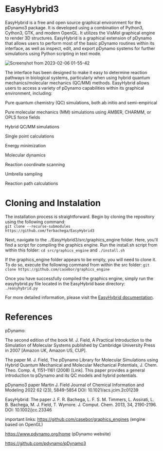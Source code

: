 # EasyHybrid3
EasyHybrid is a free and open source graphical environment for the pDynamo3 package. It is developed using a combination of Python3, Cython3, GTK, and modern OpenGL. It utilizes the VisMol graphical engine to render 3D structures. EasyHybrid is a graphical extension of pDynamo that allows users to perform most of the basic pDynamo routines within its interface, as well as inspect, edit, and export pDynamo systems for further simulations using Python scripting in text mode.

![Screenshot from 2023-02-06 01-55-42](https://user-images.githubusercontent.com/8658227/216887855-fb1534cf-338d-4a41-8219-5cc47acca5af.png)

The interface has been designed to make it easy to determine reaction pathways in biological systems, particularly when using hybrid quantum mechanics/molecular mechanics (QC/MM) methods. EasyHybrid allows users to access a variety of pDynamo capabilities within its graphical environment, including:

Pure quantum chemistry (QC) simulations, both ab initio and semi-empirical

Pure molecular mechanics (MM) simulations using AMBER, CHARMM, or OPLS force fields

Hybrid QC/MM simulations

Single point calculations

Energy minimization

Molecular dynamics

Reaction coordinate scanning

Umbrella sampling

Reaction path calculations

# Cloning and Instalation 
The installation process is straightforward. Begin by cloning the repository using the following command:  
  `git clone --recurse-submodules https://github.com/ferbachega/EasyHybrid3`

Next, navigate to the ../EasyHybrid3/src/graphics_engine folder. Here, you'll find a script for compiling the graphics engine. Run the install.sh script from within this folder:
  `cd src/graphics_engine`
and 
  `./install.sh`

If the graphics_engine folder appears to be empty, you will need to clone it. To do so, execute the following command from within the src folder:
  `git clone https://github.com/casebor/graphics_engine` 
  
Once you have successfully compiled the graphics engine, simply run the easyhybrid.py file located in the EasyHybrid base directory:  
  `./easyhybrid.py` 

For more detailed information, please visit the [EasyHybrid documentation](https://sites.google.com/view/easyhybrid/user-guide?authuser=1).

# References
pDynamo:

  The second edition of the book M. J. Field, A Practical Introduction to the Simulation of Molecular Systems published by Cambridge University Press in 2007 [Amazon UK, Amazon US, CUP].

  The paper M. J. Field, The pDynamo Library for Molecular Simulations using Hybrid Quantum Mechanical and Molecular Mechanical Potentials, J. Chem. Theo. Comp. 4, 1151–1161 (2008) [Link]. This paper provides a general introduction to pDynamo and its QC models and hybrid potentials.

  pDynamo3 paper Martin J. Field Journal of Chemical Information and Modeling 2022 62 (23), 5849-5854 DOI: 10.1021/acs.jcim.2c01239 

EasyHybrid:
  The paper J. F. R. Bachega, L. F. S. M. Timmers, L. Assirati, L. B. Bachega, M. J. Field, T. Wymore. J. Comput. Chem. 2013, 34, 2190-2196. DOI: 10.1002/jcc.23346



important links:
https://github.com/casebor/graphics_engines (engine based on OpenGL)

https://www.pdynamo.org/home (pDynamo website)

https://github.com/pdynamo/pDynamo3 

